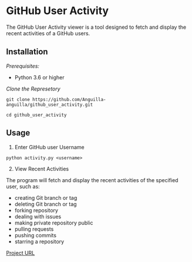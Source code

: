 # GitHub User Activity

The GitHub User Activity viewer is a tool designed to fetch and display the recent activities of a GitHub users.

## Installation

*Prerequisites:*
- Python 3.6 or higher

*Clone the Represetory*

```git clone https://github.com/Anguilla-anguilla/github_user_activity.git```

```cd github_user_activity```

## Usage

1) Enter GitHub user Username

``` python activity.py <username> ```

2) View Recent Activities

The program will fetch and display the recent activities of the specified user, such as:
- creating Git branch or tag
- deleting Git branch or tag
- forking repository
- dealing with issues
- making private repository public
- pulling requests
- pushing commits
- starring a repository

[Project URL](https://roadmap.sh/projects/github-user-activity)
